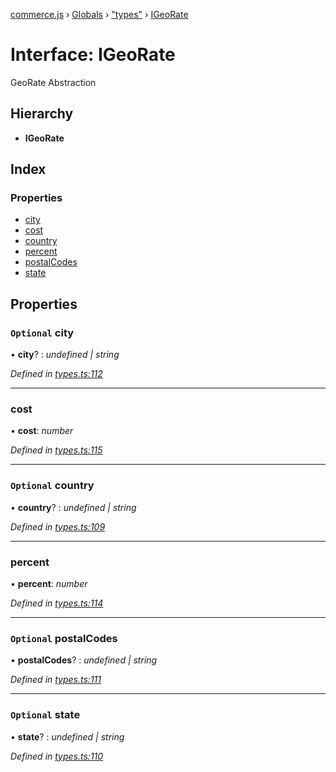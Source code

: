 [commerce.js](../README.md) › [Globals](../globals.md) › ["types"](../modules/_types_.md) › [IGeoRate](_types_.igeorate.md)

# Interface: IGeoRate

GeoRate Abstraction

## Hierarchy

* **IGeoRate**

## Index

### Properties

* [city](_types_.igeorate.md#optional-city)
* [cost](_types_.igeorate.md#cost)
* [country](_types_.igeorate.md#optional-country)
* [percent](_types_.igeorate.md#percent)
* [postalCodes](_types_.igeorate.md#optional-postalcodes)
* [state](_types_.igeorate.md#optional-state)

## Properties

### `Optional` city

• **city**? : *undefined | string*

*Defined in [types.ts:112](https://github.com/shopjs/commerce.js/blob/6dd814b/src/types.ts#L112)*

___

###  cost

• **cost**: *number*

*Defined in [types.ts:115](https://github.com/shopjs/commerce.js/blob/6dd814b/src/types.ts#L115)*

___

### `Optional` country

• **country**? : *undefined | string*

*Defined in [types.ts:109](https://github.com/shopjs/commerce.js/blob/6dd814b/src/types.ts#L109)*

___

###  percent

• **percent**: *number*

*Defined in [types.ts:114](https://github.com/shopjs/commerce.js/blob/6dd814b/src/types.ts#L114)*

___

### `Optional` postalCodes

• **postalCodes**? : *undefined | string*

*Defined in [types.ts:111](https://github.com/shopjs/commerce.js/blob/6dd814b/src/types.ts#L111)*

___

### `Optional` state

• **state**? : *undefined | string*

*Defined in [types.ts:110](https://github.com/shopjs/commerce.js/blob/6dd814b/src/types.ts#L110)*

